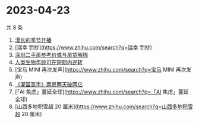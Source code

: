 # 2023-04-23

共 8 条

<!-- BEGIN ZHIHUSEARCH -->
<!-- 最后更新时间 Sun Apr 23 2023 16:21:21 GMT+0800 (China Standard Time) -->
1. [漫长的季节开播](https://www.zhihu.com/search?q=漫长的季节开播)
1. [瑞幸 罚抄](https://www.zhihu.com/search?q=瑞幸 罚抄)
1. [深圳二手房参考价或与房贷解绑](https://www.zhihu.com/search?q=深圳二手房参考价或与房贷解绑)
1. [人类生物年龄可在短期内逆转](https://www.zhihu.com/search?q=人类生物年龄可在短期内逆转)
1. [宝马 MINI 再次发声](https://www.zhihu.com/search?q=宝马 MINI 再次发声)
1. [《灌篮高手》票房两天破两亿](https://www.zhihu.com/search?q=《灌篮高手》票房两天破两亿)
1. [「AI 焦虑」蔓延全球](https://www.zhihu.com/search?q=「AI 焦虑」蔓延全球)
1. [山西多地积雪超 20 厘米](https://www.zhihu.com/search?q=山西多地积雪超 20 厘米)
<!-- END ZHIHUSEARCH -->
